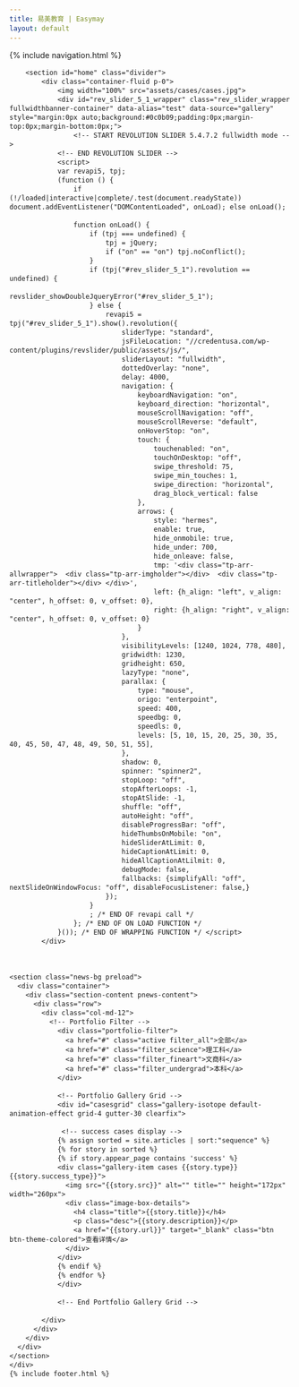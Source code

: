 ```yaml
---
title: 易美教育 | Easymay
layout: default
---
```

<div id="wrapper" class="clearfix">
    <!-- {% include preloader.html %} -->
    {% include navigation.html %}
    <div class="main-content">

        <section id="home" class="divider">
            <div class="container-fluid p-0">
                <img width="100%" src="assets/cases/cases.jpg">
                <div id="rev_slider_5_1_wrapper" class="rev_slider_wrapper fullwidthbanner-container" data-alias="test" data-source="gallery" style="margin:0px auto;background:#0c0b09;padding:0px;margin-top:0px;margin-bottom:0px;">
                    <!-- START REVOLUTION SLIDER 5.4.7.2 fullwidth mode -->
                <!-- END REVOLUTION SLIDER -->
                <script> 
                var revapi5, tpj;
                (function () {
                    if (!/loaded|interactive|complete/.test(document.readyState)) document.addEventListener("DOMContentLoaded", onLoad); else onLoad();

                    function onLoad() {
                        if (tpj === undefined) {
                            tpj = jQuery;
                            if ("on" == "on") tpj.noConflict();
                        }
                        if (tpj("#rev_slider_5_1").revolution == undefined) {
                            revslider_showDoubleJqueryError("#rev_slider_5_1");
                        } else {
                            revapi5 = tpj("#rev_slider_5_1").show().revolution({
                                sliderType: "standard",
                                jsFileLocation: "//credentusa.com/wp-content/plugins/revslider/public/assets/js/",
                                sliderLayout: "fullwidth",
                                dottedOverlay: "none",
                                delay: 4000,
                                navigation: {
                                    keyboardNavigation: "on",
                                    keyboard_direction: "horizontal",
                                    mouseScrollNavigation: "off",
                                    mouseScrollReverse: "default",
                                    onHoverStop: "on",
                                    touch: {
                                        touchenabled: "on",
                                        touchOnDesktop: "off",
                                        swipe_threshold: 75,
                                        swipe_min_touches: 1,
                                        swipe_direction: "horizontal",
                                        drag_block_vertical: false
                                    },
                                    arrows: {
                                        style: "hermes",
                                        enable: true,
                                        hide_onmobile: true,
                                        hide_under: 700,
                                        hide_onleave: false,
                                        tmp: '<div class="tp-arr-allwrapper">  <div class="tp-arr-imgholder"></div>  <div class="tp-arr-titleholder"></div> </div>',
                                        left: {h_align: "left", v_align: "center", h_offset: 0, v_offset: 0},
                                        right: {h_align: "right", v_align: "center", h_offset: 0, v_offset: 0}
                                    }
                                },
                                visibilityLevels: [1240, 1024, 778, 480],
                                gridwidth: 1230,
                                gridheight: 650,
                                lazyType: "none",
                                parallax: {
                                    type: "mouse",
                                    origo: "enterpoint",
                                    speed: 400,
                                    speedbg: 0,
                                    speedls: 0,
                                    levels: [5, 10, 15, 20, 25, 30, 35, 40, 45, 50, 47, 48, 49, 50, 51, 55],
                                },
                                shadow: 0,
                                spinner: "spinner2",
                                stopLoop: "off",
                                stopAfterLoops: -1,
                                stopAtSlide: -1,
                                shuffle: "off",
                                autoHeight: "off",
                                disableProgressBar: "off",
                                hideThumbsOnMobile: "on",
                                hideSliderAtLimit: 0,
                                hideCaptionAtLimit: 0,
                                hideAllCaptionAtLilmit: 0,
                                debugMode: false,
                                fallbacks: {simplifyAll: "off", nextSlideOnWindowFocus: "off", disableFocusListener: false,}
                            });
                        }
                        ; /* END OF revapi call */
                    }; /* END OF ON LOAD FUNCTION */
                }()); /* END OF WRAPPING FUNCTION */ </script>
            </div>
       
       

    <section class="news-bg preload">
      <div class="container">
        <div class="section-content pnews-content">
          <div class="row">
            <div class="col-md-12">
              <!-- Portfolio Filter -->
                <div class="portfolio-filter">
                  <a href="#" class="active filter_all">全部</a>
                  <a href="#" class="filter_science">理工科</a>
                  <a href="#" class="filter_fineart">文商科</a>
                  <a href="#" class="filter_undergrad">本科</a>
                </div>

                <!-- Portfolio Gallery Grid -->
                <div id="casesgrid" class="gallery-isotope default-animation-effect grid-4 gutter-30 clearfix">

                 <!-- success cases display -->
                {% assign sorted = site.articles | sort:"sequence" %}
                {% for story in sorted %}
                {% if story.appear_page contains 'success' %}
                <div class="gallery-item cases {{story.type}} {{story.success_type}}">
                  <img src="{{story.src}}" alt="" title="" height="172px" width="260px">
                  <div class="image-box-details">
                    <h4 class="title">{{story.title}}</h4>
                    <p class="desc">{{story.description}}</p>
                    <a href="{{story.url}}" target="_blank" class="btn btn-theme-colored">查看详情</a>
                  </div>
                </div>
                {% endif %}
                {% endfor %}
                </div>

                <!-- End Portfolio Gallery Grid -->

            </div>
          </div>
        </div>
      </div>
    </section>
    </div>
    {% include footer.html %}
</div>